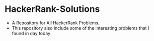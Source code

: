 # HackerRank-Solutions
- A Repository for All HackerRank Problems.
- This repository also include some of the interesting problems that I found in day today
